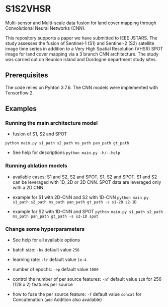 # S1S2VHSR
Multi-sensor and Multi-scale data fusion for land cover mapping through Convolutional Neural Networks (CNN). 

This repository supports a paper we have submitted to IEEE JSTARS. The study assesses the fusion of Sentinel-1 (S1) and Sentinel-2 (S2) satellite image time series in addition to a Very High Spatial Resolution (VHSR) SPOT image for land cover mapping via a 3 branch CNN architecture. The study was carried out on Reunion island and Dordogne department study sites.

## Prerequisites

The code relies on Pyhton 3.7.6. The CNN models were implemented with Tensorflow 2. 

## Examples 

### Running the main architecture model

- fusion of S1, S2 and SPOT

```
python main.py s1_path s2_path ms_path pan_path gt_path
```

- See help for descriptions `python main.py -h/--help`

### Running ablation models 

- available cases: S1 and S2, S2 and SPOT, S1, S2 and SPOT. S1 and S2 can be leveraged with 1D, 2D or 3D CNN. SPOT data are leveraged only with a 2D CNN.

- example for S1 with 2D-CNN and S2 with 1D-CNN `python main.py s1_path s2_path ms_path pan_path gt_path -s s1-2D s2-1D`

- example for S2 with 1D-CNN and SPOT `python main.py s1_path s2_path ms_path pan_path gt_path -s s2-1D spot`

### Change some hyperparameters

- See help for all available options

- batch size: `-bs` default value `256`

- learning rate: `-lr` default value `1e-4`

- number of epochs: `-ep` default value `1000`

- control the number of per source features: `-nf` default value `128` for 256 (128 x 2) features per source

- how to fuse the per source feature: `-f` default value `concat` for Concatenation  (`add` Addition also available)
